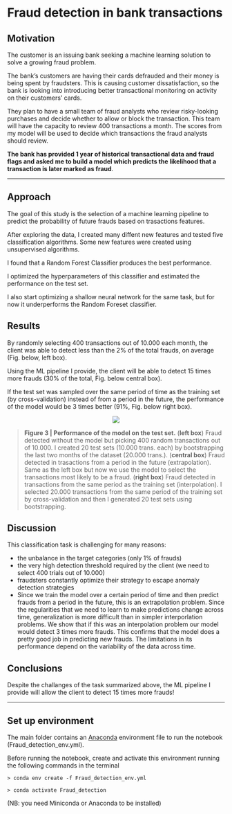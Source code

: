 # Fraud detection in bank transactions



## Motivation
The customer is an issuing bank seeking a machine learning solution to solve a growing fraud problem.

The bank’s customers are having their cards defrauded and their money is being spent by fraudsters. This is causing customer dissatisfaction, so the bank is looking into introducing better transactional monitoring on activity on their customers’ cards. 

They plan to have a small team of fraud analysts who review risky-looking purchases and decide whether to allow or block the transaction. This team will have the capacity to review 400 transactions a month. The scores from my model will be used to decide which transactions the fraud analysts should review. 

**The bank has provided 1 year of historical transactional data and fraud flags and asked me to build a model which predicts the likelihood that a transaction is later marked as fraud**. 

---

## Approach
The goal of this study is the selection of a machine learning pipeline to predict the probability of future frauds based on trasactions features. 

After exploring the data, I created many diffent new features and tested five classification algorithms. Some new features were created using unsupervised algorithms.  

I found that a Random Forest Classifier produces the best performance. 

I optimized the hyperparameters of this classifier and estimated the performance on the test set. 

I also start optimizing a shallow neural network for the same task, but for now it underperforms the Random Foreset classifier.

## Results 
By randomly selecting 400 transactions out of 10.000 each month, the client was able to detect less than the 2% of the total frauds, on average (Fig. below, left box). 

Using the ML pipeline I provide, the client will be able to detect 15 times more frauds (30% of the total, Fig. below central box). 

If the test set was sampled over the same period of time as the training set (by cross-validation) instead of from a period in the future, the performance of the model would be 3 times better (91%, Fig. below right box).  

<p align="center">
  <img src="figures/SummFig_RF.png" />
</p>

>**Figure 3 | Performance of the model on the test set.** 
(**left box**) Fraud detected without the model but picking 400 random transactions out of 10.000. I created 20 test sets (10.000 trans. each) by bootstrapping the last two months of the dataset (20.000 trans.). (**central box**) Fraud detected in trasactions from a period in the future (extrapolation). Same as the left box but now we use the model to select the transactions most likely to be a fraud. (**right box**) Fraud detected in transactions from the same period as the training set (interpolation). I selected 20.000 transactions from the same period of the training set by cross-validation and then I generated 20 test sets using bootstrapping.   
## Discussion 
This classification task is challenging for many reasons: 
- the unbalance in the target categories (only 1% of frauds)
- the very high detection threshold required by the client (we need to select 400 trials out of 10.000)
- fraudsters constantly optimize their strategy to escape anomaly detection strategies
- Since we train the model over a certain period of time and then predict frauds from a period in the future, this is an extrapolation problem. Since the regularities that we need to learn to make predictions change across time, generalization is more difficult than in simpler interporlation problems. We show that if this was an interpolation problem our model would detect 3 times more frauds. This confirms that the model does a pretty good job in predicting new frauds. The limitations in its performance depend on the variability of the data across time. 

## Conclusions
Despite the challanges of the task summarized above, the ML pipeline I provide will allow the client to detect 15 times more frauds! 

---

## Set up environment
The main folder contains an [Anaconda](https://docs.conda.io/projects/conda/en/latest/user-guide/tasks/manage-environments.html) environment file to run the notebook (Fraud_detection_env.yml). 

Before running the notebook, create and activate this environment running the following commands in the terminal

```
> conda env create -f Fraud_detection_env.yml

> conda activate Fraud_detection
```
(NB: you need Miniconda or Anaconda to be installed)
 
